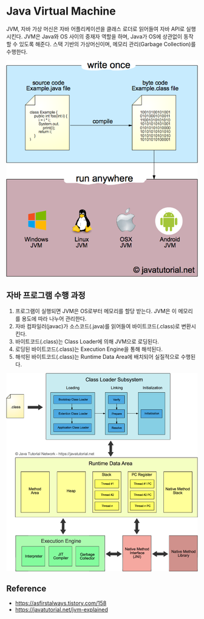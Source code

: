 # Java Virtual Machine

JVM, 자바 가상 머신은 자바 어플리케이션을 클래스 로더로 읽어들여 자바 API로 실행시킨다.
JVM은 Java와 OS 사이의 중재자 역할을 하며,  Java가 OS에 상관없이 동작할 수 있도록 해준다.
스택 기반의 가상머신이며, 메모리 관리(Garbage Collection)를 수행한다.

![write-once-run-anywhere-jvm](img/write-once-run-anywhere-jvm.png)

## 자바 프로그램 수행 과정
1. 프로그램이 실행되면 JVM은 OS로부터 메모리를 할당 받는다. JVM은 이 메모리를 용도에 따라 나누어 관리한다.
2. 자바 컴파일러(javac)가 소스코드(.java)를 읽어들여 바이트코드(.class)로 변환시킨다.
3. 바이트코드(.class)는 Class Loader에 의해 JVM으로 로딩된다.
4. 로딩된 바이트코드(.class)는 Execution Engine을 통해 해석된다.
5. 해석된 바이트코드(.class)는 Runtime Data Area에 배치되어 실질적으로 수행된다.

![jvm-architecture](img/jvm-architecture.png)

## Reference
- https://asfirstalways.tistory.com/158
- https://javatutorial.net/jvm-explained
